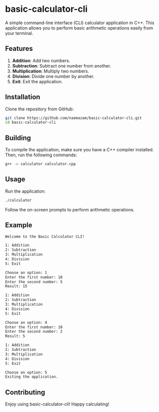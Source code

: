 # basic-calculator-cli

A simple command-line interface (CLI) calculator application in C++. This application allows you to perform basic arithmetic operations easily from your terminal.

## Features

1. **Addition**: Add two numbers.
2. **Subtraction**: Subtract one number from another.
3. **Multiplication**: Multiply two numbers.
4. **Division**: Divide one number by another.
5. **Exit**: Exit the application.

## Installation

Clone the repository from GitHub:

```bash
git clone https://github.com/naemazam/basic-calculator-cli.git
cd basic-calculator-cli
```

## Building

To compile the application, make sure you have a C++ compiler installed. Then, run the following commands:

```bash
g++ -o calculator calculator.cpp
```

## Usage

Run the application:

```bash
./calculator
```

Follow the on-screen prompts to perform arithmetic operations.

## Example

```bash
Welcome to the Basic Calculator CLI!

1: Addition
2: Subtraction
3: Multiplication
4: Division
5: Exit

Choose an option: 1
Enter the first number: 10
Enter the second number: 5
Result: 15

1: Addition
2: Subtraction
3: Multiplication
4: Division
5: Exit

Choose an option: 4
Enter the first number: 10
Enter the second number: 2
Result: 5

1: Addition
2: Subtraction
3: Multiplication
4: Division
5: Exit

Choose an option: 5
Exiting the application.
```

## Contributing

Enjoy using basic-calculator-cli! Happy calculating!
